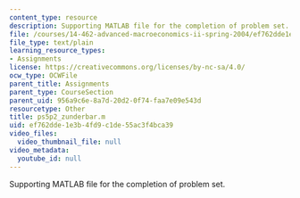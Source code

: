 ```yaml
---
content_type: resource
description: Supporting MATLAB file for the completion of problem set.
file: /courses/14-462-advanced-macroeconomics-ii-spring-2004/ef762dde1e3b4fd9c1de55ac3f4bca39_ps5p2_zunderbar.m
file_type: text/plain
learning_resource_types:
- Assignments
license: https://creativecommons.org/licenses/by-nc-sa/4.0/
ocw_type: OCWFile
parent_title: Assignments
parent_type: CourseSection
parent_uid: 956a9c6e-8a7d-20d2-0f74-faa7e09e543d
resourcetype: Other
title: ps5p2_zunderbar.m
uid: ef762dde-1e3b-4fd9-c1de-55ac3f4bca39
video_files:
  video_thumbnail_file: null
video_metadata:
  youtube_id: null
---
```

Supporting MATLAB file for the completion of problem set.